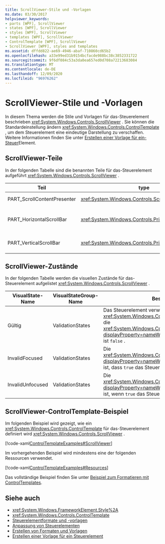 ```yaml
---
title: ScrollViewer-Stile und -Vorlagen
ms.date: 03/30/2017
helpviewer_keywords:
- parts [WPF], ScrollViewer
- states [WPF], ScrollViewer
- styles [WPF], ScrollViewer
- templates [WPF], ScrollViewer
- ControlTemplate [WPF], ScrollViewer
- ScrollViewer [WPF], styles and templates
ms.assetid: dffdd822-ae69-4946-abaf-710860cd65b2
ms.openlocfilehash: a33e99ed31b9154bcfacde988bc38c3852331722
ms.sourcegitcommit: 9f6df084c53a3da0ea657ed0d708a72213683084
ms.translationtype: MT
ms.contentlocale: de-DE
ms.lasthandoff: 12/09/2020
ms.locfileid: "96976262"
---
```

# <a name="scrollviewer-styles-and-templates"></a>ScrollViewer-Stile und -Vorlagen
In diesem Thema werden die Stile und Vorlagen für das-Steuerelement beschrieben <xref:System.Windows.Controls.ScrollViewer> . Sie können die Standardeinstellung ändern <xref:System.Windows.Controls.ControlTemplate> , um dem Steuerelement eine eindeutige Darstellung zu verschaffen. Weitere Informationen finden Sie unter [Erstellen einer Vorlage für ein-Steuer](/dotnet/desktop-wpf/themes/how-to-create-apply-template)Element.  
  
## <a name="scrollviewer-parts"></a>ScrollViewer-Teile  
 In der folgenden Tabelle sind die benannten Teile für das-Steuerelement aufgeführt <xref:System.Windows.Controls.ScrollViewer> .  
  
|Teil|type|BESCHREIBUNG|  
|-|-|-|  
|PART_ScrollContentPresenter|<xref:System.Windows.Controls.ScrollContentPresenter>|Der Platzhalter für den Inhalt in <xref:System.Windows.Controls.ScrollViewer> .|  
|PART_HorizontalScrollBar|<xref:System.Windows.Controls.Primitives.ScrollBar>|Der <xref:System.Windows.Controls.Primitives.ScrollBar> , der zum horizontalen Scrollen des Inhalts verwendet wird.|  
|PART_VerticalScrollBar|<xref:System.Windows.Controls.Primitives.ScrollBar>|Der <xref:System.Windows.Controls.Primitives.ScrollBar> , mit dem der Inhalt vertikal durchlaufen wird.|  
  
## <a name="scrollviewer-states"></a>ScrollViewer-Zustände  
 In der folgenden Tabelle werden die visuellen Zustände für das-Steuerelement aufgelistet <xref:System.Windows.Controls.ScrollViewer> .  
  
|VisualState-Name|VisualStateGroup-Name|Beschreibung|  
|-|-|-|  
|Gültig|ValidationStates|Das Steuerelement verwendet die <xref:System.Windows.Controls.Validation> -Klasse, und die <xref:System.Windows.Controls.Validation.HasError%2A?displayProperty=nameWithType> angefügte-Eigenschaft ist `false` .|  
|InvalidFocused|ValidationStates|Die <xref:System.Windows.Controls.Validation.HasError%2A?displayProperty=nameWithType> angefügte-Eigenschaft ist, dass `true` das Steuerelement den Fokus besitzt.|  
|InvalidUnfocused|ValidationStates|Die <xref:System.Windows.Controls.Validation.HasError%2A?displayProperty=nameWithType> angefügte-Eigenschaft ist, wenn `true` das Steuerelement keinen Fokus hat.|  
  
## <a name="scrollviewer-controltemplate-example"></a>ScrollViewer-ControlTemplate-Beispiel  
 Im folgenden Beispiel wird gezeigt, wie ein <xref:System.Windows.Controls.ControlTemplate> für das-Steuerelement definiert wird <xref:System.Windows.Controls.ScrollViewer> .  
  
 [!code-xaml[ControlTemplateExamples#ScrollViewer](~/samples/snippets/csharp/VS_Snippets_Wpf/ControlTemplateExamples/CS/resources/scrollviewer.xaml#scrollviewer)]  
  
 Im vorhergehenden Beispiel wird mindestens eine der folgenden Ressourcen verwendet.  
  
 [!code-xaml[ControlTemplateExamples#Resources](~/samples/snippets/csharp/VS_Snippets_Wpf/ControlTemplateExamples/CS/resources/shared.xaml#resources)]  
  
 Das vollständige Beispiel finden Sie unter [Beispiel zum Formatieren mit ControlTemplates](https://github.com/Microsoft/WPF-Samples/tree/master/Styles%20&%20Templates/IntroToStylingAndTemplating).  
  
## <a name="see-also"></a>Siehe auch

- <xref:System.Windows.FrameworkElement.Style%2A>
- <xref:System.Windows.Controls.ControlTemplate>
- [Steuerelementformate und -vorlagen](control-styles-and-templates.md)
- [Anpassung von Steuerelementen](control-customization.md)
- [Erstellen von Formaten und Vorlagen](/dotnet/desktop-wpf/fundamentals/styles-templates-overview)
- [Erstellen einer Vorlage für ein Steuerelement](/dotnet/desktop-wpf/themes/how-to-create-apply-template)

